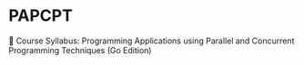 # PAPCPT
📘 Course Syllabus: Programming Applications using Parallel and Concurrent Programming Techniques (Go Edition)
